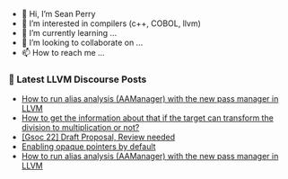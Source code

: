 - 👋 Hi, I’m Sean Perry
- 👀 I’m interested in compilers (c++, COBOL, llvm)
- 🌱 I’m currently learning ...
- 💞️ I’m looking to collaborate on ...
- 📫 How to reach me ...

<!---
s66perry/s66perry is a ✨ special ✨ repository because its `README.md` (this file) appears on your GitHub profile.
You can click the Preview link to take a look at your changes.
--->
### 📕 Latest LLVM Discourse Posts

<!-- DISCOURSE-LLVM:START -->
- [How to run alias analysis &lpar;AAManager&rpar; with the new pass manager in LLVM](https://discourse.llvm.org/t/how-to-run-alias-analysis-aamanager-with-the-new-pass-manager-in-llvm/61601#post_2)
- [How to get the information about that if the target can transform the division to multiplication or not?](https://discourse.llvm.org/t/how-to-get-the-information-about-that-if-the-target-can-transform-the-division-to-multiplication-or-not/61602#post_1)
- [[Gsoc 22] Draft Proposal, Review needed](https://discourse.llvm.org/t/gsoc-22-draft-proposal-review-needed/61599#post_2)
- [Enabling opaque pointers by default](https://discourse.llvm.org/t/enabling-opaque-pointers-by-default/61322#post_13)
- [How to run alias analysis &lpar;AAManager&rpar; with the new pass manager in LLVM](https://discourse.llvm.org/t/how-to-run-alias-analysis-aamanager-with-the-new-pass-manager-in-llvm/61601#post_1)
<!-- DISCOURSE-LLVM:END -->
